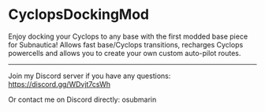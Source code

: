 # CyclopsDockingMod
Enjoy docking your Cyclops to any base with the first modded base piece for Subnautica! Allows fast base/Cyclops transitions, recharges Cyclops powercells and allows you to create your own custom auto-pilot routes.

----
Join my Discord server if you have any questions: https://discord.gg/WDvjt7csWh

Or contact me on Discord directly: osubmarin
